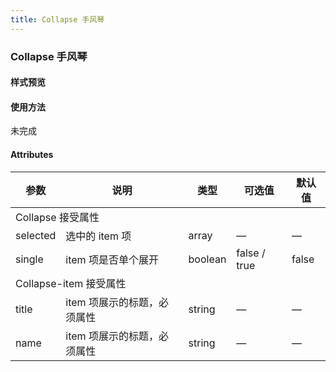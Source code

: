 ```yaml
---
title: Collapse 手风琴
---
```


### Collapse 手风琴

#### 样式预览
<collapse-demo></collapse-demo>


#### 使用方法
未完成

#### Attributes
<table>
    <thead>
        <tr>
            <th>参数</th>
            <th>说明</th>
            <th>类型</th>
            <th>可选值</th>
            <th>默认值</th>
        </tr>
     </thead>
    <tbody>
        <tr><td colspan="5">Collapse 接受属性</td></tr>
        <tr>
            <td>selected</td>
            <td>选中的 item 项</td>
            <td>array</td>
            <td>—</td>
            <td>—</td>
        </tr>
        <tr>
            <td>single</td>
            <td>item 项是否单个展开</td>
            <td>boolean</td>
            <td>false / true</td>
            <td>false</td>
        </tr>
        <tr><td colspan="5">Collapse-item 接受属性</td></tr>
        <tr>
            <td>title</td>
            <td>item 项展示的标题，必须属性</td>
            <td>string</td>
            <td>—</td>
            <td>—</td>
        </tr>
        <tr>
            <td>name</td>
            <td>item 项展示的标题，必须属性</td>
            <td>string</td>
            <td>—</td>
            <td>—</td>
        </tr>
    </tbody>
</table>